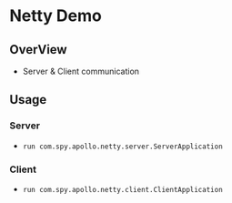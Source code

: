 # Netty Demo

## OverView

- Server & Client communication 


## Usage

### Server

- `run com.spy.apollo.netty.server.ServerApplication`

### Client

- `run com.spy.apollo.netty.client.ClientApplication`

